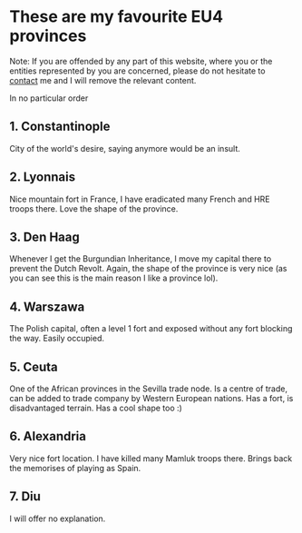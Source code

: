 # These are my favourite EU4 provinces

Note: If you are offended by any part of this website, where you or the entities represented by you are concerned, please do not hesitate to [contact](https://benspaghetti.github.io/contact.html) me and I will remove the relevant content.

In no particular order

## 1. Constantinople
City of the world's desire, saying anymore would be an insult.
## 2. Lyonnais
Nice mountain fort in France, I have eradicated many French and HRE troops there. Love the shape of the province.
## 3. Den Haag
Whenever I get the Burgundian Inheritance, I move my capital there to prevent the Dutch Revolt. Again, the shape of the province is very nice (as you can see this is the main reason I like a province lol).
## 4. Warszawa  
The Polish capital, often a level 1 fort and exposed without any fort blocking the way. Easily occupied.
## 5. Ceuta
One of the African provinces in the Sevilla trade node. Is a centre of trade, can be added to trade company by Western European nations. Has a fort, is disadvantaged terrain. Has a cool shape too :)
## 6. Alexandria
Very nice fort location. I have killed many Mamluk troops there. Brings back the memorises of playing as Spain.
## 7. Diu
I will offer no explanation.